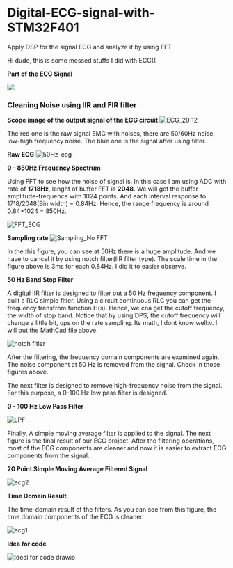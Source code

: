 # Digital-ECG-signal-with-STM32F401
Apply DSP for the signal ECG and analyze it by using FFT 

Hi dude, this is some messed stuffs I did with ECG((

**Part of the ECG Signal**

![](https://mozanunal.com/images/ekg15.jpg)

### Cleaning Noise using IIR and FIR filter

**Scope image of the output signal of the ECG circuit**
![ECG_20 12](https://github.com/Black-Blue-russia/Digital-ECG-signal-with-STM32F401/assets/65806300/18486202-8a03-4a4f-860e-a0fe898360dc)


The red one is the raw signal EMG with noises, there are 50/60Hz noise, low-high frequency noise. 
The blue one is the signal affer using filter.

**Raw ECG**
![50Hz_ecg](https://github.com/Black-Blue-russia/Digital-ECG-signal-with-STM32F401/assets/65806300/686873fe-c7a4-4336-a2e4-5d628e7dc44b)





**0 - 850Hz Frequency Spectrum**

Using FFT to see how the noise of signal is. In this case I am using ADC with rate of **1718Hz**, lenght of buffer FFT is **2048**. We will get the buffer amplitude-frequence with 1024 points. And each interval response to 1718/2048(Bin width) = 0.84Hz. Hence, the range frequency is around 0.84*1024 = 850Hz.  

![FFT_ECG](https://github.com/Black-Blue-russia/Digital-ECG-signal-with-STM32F401/assets/65806300/f92cfadc-2617-439d-a3fe-b362a7b6bd61)

**Sampling rate**
![Sampling_No FFT ](https://github.com/Black-Blue-russia/Digital-ECG-signal-with-STM32F401/assets/65806300/24faf78a-73c7-424d-bad0-bef9279a29cb)


In the this figure, you can see at 50Hz there is a huge amplitude. And we have to cancel it by using notch filter(IIR filter type). The scale time in the figure above is 3ms for each 0.84Hz. I did it to easier observe. 


**50 Hz Band Stop Filter**

A digital IIR filter is designed to filter out a 50 Hz frequency component. I built a RLC simple fitler. Using a circuit continuous RLC you can get the frequency transfrom function H(s). Hence, we cna get the cutoff frequency, the width of stop band.
Notice that by using DPS, the cutoff frequency will change a little bit, ups on the rate sampling. Its math, I dont know well:v. I will put the MathCad file above. 

![notch fitler](https://github.com/Black-Blue-russia/Digital-ECG-signal-with-STM32F401/assets/65806300/69b9a29d-ff17-4496-b505-1450bf45a47a)


After the filtering, the frequency domain components are examined again. The noise component at 50 Hz is removed from the signal. Check in those figures above. 


The next filter is designed to remove high-frequency noise from the signal. For this purpose, a 0-100 Hz low pass filter is designed.

**0 - 100 Hz Low Pass Filter**

![LPF](https://github.com/Black-Blue-russia/Digital-ECG-signal-with-STM32F401/assets/65806300/46cc2384-f57a-40c9-9e2d-d38ab7f11c61)



Finally, A simple moving average filter is applied to the signal. The next figure is the final result of our ECG project. After the filtering operations, most of the ECG components are cleaner and now it is easier to extract ECG components from the signal.

**20 Point Simple Moving Average Filtered Signal**

![ecg2](https://github.com/Black-Blue-russia/Digital-ECG-signal-with-STM32F401/assets/65806300/83b75d12-743c-4507-878a-2008ff889cf6)

**Time Domain Result**

The time-domain result of the filters. As you can see from this figure, the time domain components of the ECG is cleaner.

![ecg1](https://github.com/Black-Blue-russia/Digital-ECG-signal-with-STM32F401/assets/65806300/c006e620-0d1f-4dbd-a066-a37b0176434c)

**Idea for code**

![Ideal for code drawio](https://github.com/Black-Blue-russia/Digital-ECG-signal-with-STM32F401/assets/65806300/fb7410d2-b3ab-43e9-8b73-9b20ec29295b)



